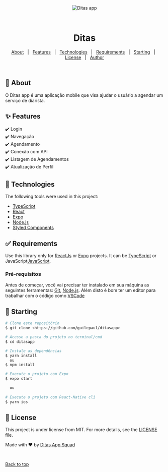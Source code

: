 <div align="center" id="top"> 
  <img src="https://i.imgur.com/2icCfcQ.png" alt="Ditas app" />

&#xa0;

</div>

<h1 align="center">Ditas</h1>

<p align="center">
  <a href="#dart-about">About</a> &#xa0; | &#xa0; 
  <a href="#sparkles-features">Features</a> &#xa0; | &#xa0;
  <a href="#rocket-technologies">Technologies</a> &#xa0; | &#xa0;
  <a href="#white_check_mark-requirements">Requirements</a> &#xa0; | &#xa0;
  <a href="#checkered_flag-starting">Starting</a> &#xa0; | &#xa0;
  <a href="#memo-license">License</a> &#xa0; | &#xa0;
  <a href="https://github.com/{{YOUR_GITHUB_USERNAME}}" target="_blank">Author</a>
</p>

<br>

## :dart: About

O Ditas app é uma aplicação mobile que visa ajudar o usuário a agendar um serviço de diarista.

## :sparkles: Features

:heavy_check_mark: Login\
:heavy_check_mark: Navegação\
:heavy_check_mark: Agendamento\
:heavy_check_mark: Conexão com API\
:heavy_check_mark: Listagem de Agendamentos\
:heavy_check_mark: Atualização de Perfil


## :rocket: Technologies

The following tools were used in this project:

- [TypeScript](https://www.typescriptlang.org/)
- [React](https://pt-br.reactjs.org/)
- [Expo](https://expo.dev)
- [Node.js](https://nodejs.org/en/)
- [Styled Components](https://styled-components.com)

## :white_check_mark: Requirements

Use this library only for [ReactJs](https://pt-br.reactjs.org) or [Expo](https://expo.dev) projects. It can be [TypeScript](https://www.typescriptlang.org) or JavaScript[JavaScript](https://developer.mozilla.org/pt-BR/docs/Web/JavaScript).

### Pré-requisitos

Antes de começar, você vai precisar ter instalado em sua máquina as seguintes ferramentas:
[Git](https://git-scm.com), [Node.js](https://nodejs.org/en/). 
Além disto é bom ter um editor para trabalhar com o código como [VSCode](https://code.visualstudio.com/)

## :checkered_flag: Starting

```bash
# Clone este repositório
$ git clone <https://github.com/guilepaul/ditasapp>

# Acesse a pasta do projeto no terminal/cmd
$ cd ditasapp

# Instale as dependências
$ yarn install
  ou
$ npm install

# Execute o projeto com Expo
$ expo start

  ou
  
# Execute o projeto com React-Native cli
$ yarn ios

```


## :memo: License

This project is under license from MIT. For more details, see the [LICENSE](LICENSE.md) file.

Made with :heart: by <a href="https://github.com/guilepaul/ditasapp" target="_blank">Ditas App Squad</a>

&#xa0;

<a href="#top">Back to top</a>
